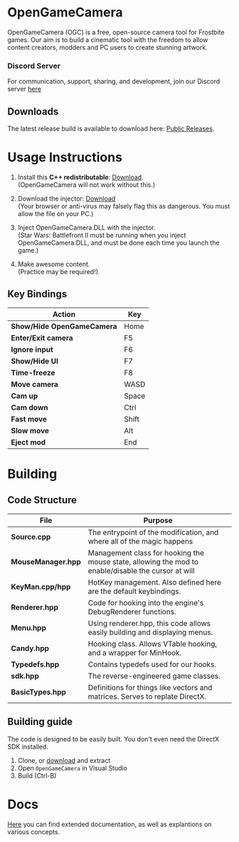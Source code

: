 # OpenGameCamera

OpenGameCamera (OGC) is a free, open-source camera tool for Frostbite games. Our aim is to build a cinematic tool with the freedom to allow content creators, modders and PC users to create stunning artwork.

### Discord Server

For communication, support, sharing, and development, join our Discord server [here](https://discord.gg/HZ676Ff)

## Downloads

The latest release build is available to download here: [Public Releases](https://github.com/coltonon/OpenGameCamera/releases).

# Usage Instructions

1. Install this **C++ redistributable**: [Download](https://aka.ms/vs/16/release/vc_redist.x64.exe).  
(OpenGameCamera will not work without this.)

2. Download the injector: [Download](https://cdn.discordapp.com/attachments/548738758053330944/640624916323893297/Injector.exe)  
(Your browser or anti-virus may falsely flag this as dangerous. You must allow the file on your PC.)

3. Inject OpenGameCamera.DLL with the injector.  
(Star Wars: Battlefront II must be running when you inject OpenGameCamera.DLL, and must be done each time you launch the game.)

4. Make awesome content.  
(Practice may be required!)

## Key Bindings

| Action | Key |
| --- | --- |
| **Show/Hide OpenGameCamera** | Home |
| **Enter/Exit camera** | F5 |
| **Ignore input** | F6 |
| **Show/Hide UI** | F7 |
| **Time-freeze** | F8 |
| **Move camera** | WASD |
| **Cam up** | Space |
| **Cam down** | Ctrl |
| **Fast move** | Shift |
| **Slow move** | Alt |
| **Eject mod** | End |

# Building

## Code Structure

| File | Purpose |
| --- | --- |
| **Source.cpp** | The entrypoint of the modification, and where all of the magic happens |
| **MouseManager.hpp** | Management class for hooking the mouse state, allowing the mod to enable/disable the cursor at will |
| **KeyMan.cpp/hpp** | HotKey management.  Also defined here are the default keybindings. |
| **Renderer.hpp** | Code for hooking into the engine's DebugRenderer functions. |
| **Menu.hpp** | Using renderer.hpp, this code allows easily building and displaying menus. |
| **Candy.hpp** | Hooking class.  Allows VTable hooking, and a wrapper for MinHook. |
| **Typedefs.hpp** | Contains typedefs used for our hooks. |
| **sdk.hpp** | The reverse-engineered game classes. |
| **BasicTypes.hpp** | Definitions for things like vectors and matrices.  Serves to replate DirectX. |

## Building guide

The code is designed to be easily built.  You don't even need the DirectX SDK installed.

1. Clone, or [download](https://github.com/coltonon/OpenGameCamera/archive/master.zip) and extract
2. Open `OpenGameCamera` in Visual Studio
3. Build (Ctrl-B)

# Docs

[Here](https://github.com/coltonon/OpenGameCamera/tree/master/Docs) you can find extended documentation, as well as explantions on various concepts.
